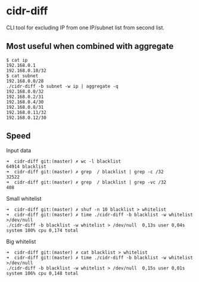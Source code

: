 # cidr-diff

CLI tool for excluding IP from one IP/subnet list from second list.

## Most useful when combined with aggregate

```
$ cat ip 
192.168.0.1
192.168.0.10/32
$ cat subnet
192.168.0.0/28
./cidr-diff -b subnet -w ip | aggregate -q
192.168.0.0/32
192.168.0.2/31
192.168.0.4/30
192.168.0.8/31
192.168.0.11/32
192.168.0.12/30
```

## Speed

Input data

``` shell
➜  cidr-diff git:(master) ✗ wc -l blacklist                   
64914 blacklist
➜  cidr-diff git:(master) ✗ grep  / blacklist | grep -c /32
32522
➜  cidr-diff git:(master) ✗ grep  / blacklist | grep -vc /32
408
```

Small whitelist

```
➜  cidr-diff git:(master) ✗ shuf -n 10 blacklist > whitelist  
➜  cidr-diff git:(master) ✗ time ./cidr-diff -b blacklist -w whitelist >/dev/null
./cidr-diff -b blacklist -w whitelist > /dev/null  0,13s user 0,04s system 100% cpu 0,174 total
```

Big whitelist

```
➜  cidr-diff git:(master) ✗ cat blacklist > whitelist                            
➜  cidr-diff git:(master) ✗ time ./cidr-diff -b blacklist -w whitelist >/dev/null
./cidr-diff -b blacklist -w whitelist > /dev/null  0,15s user 0,01s system 106% cpu 0,148 total
```
